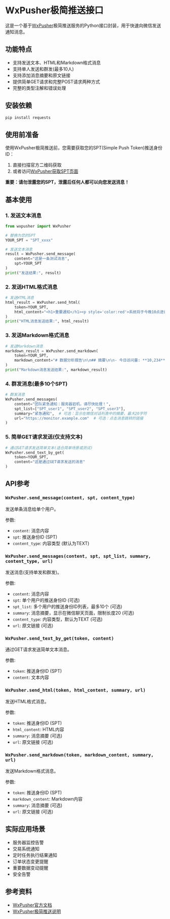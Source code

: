 # WxPusher极简推送接口

这是一个基于[WxPusher](https://wxpusher.zjiecode.com/docs/#/?id=spt)极简推送服务的Python接口封装，用于快速向微信发送通知消息。

## 功能特点

- 支持发送文本、HTML和Markdown格式消息
- 支持单人发送和群发(最多10人)
- 支持添加消息摘要和原文链接
- 提供简单GET请求和完整POST请求两种方式
- 完整的类型注解和错误处理

## 安装依赖

```bash
pip install requests
```

## 使用前准备

使用WxPusher极简推送前，您需要获取您的SPT(Simple Push Token)推送身份ID：

1. 直接扫描官方二维码获取
2. 或者访问[WxPusher获取SPT页面](https://wxpusher.zjiecode.com/docs/#/?id=spt)

**重要：请勿泄露您的SPT，泄露后任何人都可以向您发送消息！**

## 基本使用

### 1. 发送文本消息

```python
from wxpusher import WxPusher

# 替换为您的SPT
YOUR_SPT = "SPT_xxxx"

# 发送文本消息
result = WxPusher.send_message(
    content="这是一条测试消息",
    spt=YOUR_SPT
)
print("发送结果:", result)
```

### 2. 发送HTML格式消息

```python
# 发送HTML消息
html_result = WxPusher.send_html(
    token=YOUR_SPT,
    html_content="<h1>重要通知</h1><p style='color:red'>系统将于今晚10点进行维护</p>"
)
print("HTML消息发送结果:", html_result)
```

### 3. 发送Markdown格式消息

```python
# 发送Markdown消息
markdown_result = WxPusher.send_markdown(
    token=YOUR_SPT,
    markdown_content="# 数据分析报告\n\n## 摘要\n\n- 今日访问量: **10,234**\n- 转化率: 23.5%\n- 新用户: 1,234"
)
print("Markdown消息发送结果:", markdown_result)
```

### 4. 群发消息(最多10个SPT)

```python
# 群发消息
WxPusher.send_messages(
    content="团队紧急通知：服务器宕机，请尽快处理！",
    spt_list=["SPT_user1", "SPT_user2", "SPT_user3"],
    summary="紧急通知",  # 可选：显示在微信对话列表中的摘要，最大20字符
    url="https://monitor.example.com"  # 可选：点击消息跳转的链接
)
```

### 5. 简单GET请求发送(仅支持文本)

```python
# 通过GET请求发送简单文本(适合简单场景或测试)
WxPusher.send_text_by_get(
    token=YOUR_SPT,
    content="这是通过GET请求发送的消息"
)
```

## API参考

### `WxPusher.send_message(content, spt, content_type)`

发送单条消息给单个用户。

参数:
- `content`: 消息内容
- `spt`: 推送身份ID (SPT)
- `content_type`: 内容类型 (默认为TEXT)

### `WxPusher.send_messages(content, spt, spt_list, summary, content_type, url)`

发送消息(支持单发和群发)。

参数:
- `content`: 消息内容
- `spt`: 单个用户的推送身份ID (可选)
- `spt_list`: 多个用户的推送身份ID列表，最多10个 (可选)
- `summary`: 消息摘要，显示在微信聊天页面，限制长度20 (可选)
- `content_type`: 内容类型，默认为TEXT (可选)
- `url`: 原文链接 (可选)

### `WxPusher.send_text_by_get(token, content)`

通过GET请求发送简单文本消息。

参数:
- `token`: 推送身份ID (SPT)
- `content`: 文本内容

### `WxPusher.send_html(token, html_content, summary, url)`

发送HTML格式消息。

参数:
- `token`: 推送身份ID (SPT)
- `html_content`: HTML内容
- `summary`: 消息摘要 (可选)
- `url`: 原文链接 (可选)

### `WxPusher.send_markdown(token, markdown_content, summary, url)`

发送Markdown格式消息。

参数:
- `token`: 推送身份ID (SPT)
- `markdown_content`: Markdown内容
- `summary`: 消息摘要 (可选)
- `url`: 原文链接 (可选)

## 实际应用场景

- 服务器监控告警
- 交易系统通知
- 定时任务执行结果通知
- 订单状态变更提醒
- 重要数据变动提醒
- 安全告警

## 参考资料

- [WxPusher官方文档](https://wxpusher.zjiecode.com/docs/)
- [WxPusher极简推送说明](https://wxpusher.zjiecode.com/docs/#/?id=spt) 